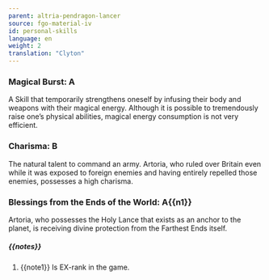 ```yaml
---
parent: altria-pendragon-lancer
source: fgo-material-iv
id: personal-skills
language: en
weight: 2
translation: "Clyton"
---
```


### Magical Burst: A

A Skill that temporarily strengthens oneself by infusing their body and weapons with their magical energy. Although it is possible to tremendously raise one’s physical abilities, magical energy consumption is not very efficient.

### Charisma: B

The natural talent to command an army.
Artoria, who ruled over Britain even while it was exposed to foreign enemies and having entirely repelled those enemies, possesses a high charisma.

### Blessings from the Ends of the World: A{{n1}}

Artoria, who possesses the Holy Lance that exists as an anchor to the planet, is receiving divine protection from the Farthest Ends itself.

##### {{notes}}

1. {{note1}} Is EX-rank in the game.
